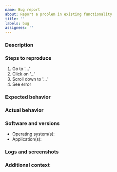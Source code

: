 ```yaml
---
name: Bug report
about: Report a problem in existing functionality
title: ''
labels: bug
assignees: ''
---
```


<!--
BEFORE SUBMITTING: 
1) Please search to make sure this issue has not been opened already.
2) If this is a implementation question or trouble with your personal project, please post on StackExchange. This will get your question answered more quickly and make it easier for other devs to find the answer in the future.
3) Delete any comment bloc such as this one.
-->

### Description
<!-- A few words describing the bug -->

### Steps to reproduce
1. Go to '...'
2. Click on '...'
3. Scroll down to '...'
4. See error

### Expected behavior
<!-- Describe what you expected to happen -->

### Actual behavior
<!-- Describe what actualy happen instead -->

### Software and versions
- Operating system(s): <!-- e.g.: OS X, Windows 11, Android 10 -->
- Application(s): <!-- e.g.: myApp 1.2.3, Safari 6, Firefox 104 -->

### Logs and screenshots
<!-- Add logs and/or screenshots, if possible -->

### Additional context
<!-- Add any other context about the problem here -->
<!-- E.g.: Does it happen all the time? With other user/software? -->
